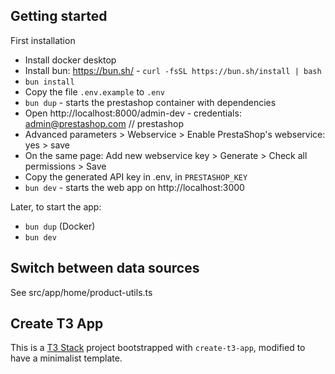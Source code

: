 ## Getting started

First installation

- Install docker desktop
- Install bun: https://bun.sh/ - `curl -fsSL https://bun.sh/install | bash`
- `bun install`
- Copy the file `.env.example` to `.env`
- `bun dup` - starts the prestashop container with dependencies
- Open http://localhost:8000/admin-dev - credentials: admin@prestashop.com // prestashop
- Advanced parameters > Webservice > Enable PrestaShop's webservice: yes > save
- On the same page: Add new webservice key > Generate > Check all permissions > Save
- Copy the generated API key in .env, in `PRESTASHOP_KEY`
- `bun dev` - starts the web app on http://localhost:3000

Later, to start the app:

- `bun dup` (Docker)
- `bun dev`

## Switch between data sources

See src/app/home/product-utils.ts

## Create T3 App

This is a [T3 Stack](https://create.t3.gg/) project bootstrapped with `create-t3-app`, modified to have a minimalist template.
